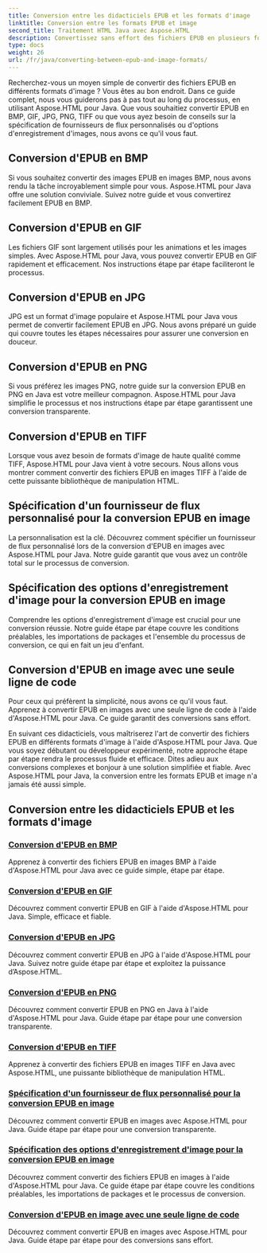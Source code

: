 ```yaml
---
title: Conversion entre les didacticiels EPUB et les formats d'image
linktitle: Conversion entre les formats EPUB et image
second_title: Traitement HTML Java avec Aspose.HTML
description: Convertissez sans effort des fichiers EPUB en plusieurs formats d'image à l'aide d'Aspose.HTML pour Java. Guide étape par étape pour des conversions transparentes.
type: docs
weight: 26
url: /fr/java/converting-between-epub-and-image-formats/
---
```


Recherchez-vous un moyen simple de convertir des fichiers EPUB en différents formats d'image ? Vous êtes au bon endroit. Dans ce guide complet, nous vous guiderons pas à pas tout au long du processus, en utilisant Aspose.HTML pour Java. Que vous souhaitiez convertir EPUB en BMP, GIF, JPG, PNG, TIFF ou que vous ayez besoin de conseils sur la spécification de fournisseurs de flux personnalisés ou d'options d'enregistrement d'images, nous avons ce qu'il vous faut.

## Conversion d'EPUB en BMP
Si vous souhaitez convertir des images EPUB en images BMP, nous avons rendu la tâche incroyablement simple pour vous. Aspose.HTML pour Java offre une solution conviviale. Suivez notre guide et vous convertirez facilement EPUB en BMP. 

## Conversion d'EPUB en GIF
Les fichiers GIF sont largement utilisés pour les animations et les images simples. Avec Aspose.HTML pour Java, vous pouvez convertir EPUB en GIF rapidement et efficacement. Nos instructions étape par étape faciliteront le processus.

## Conversion d'EPUB en JPG
JPG est un format d'image populaire et Aspose.HTML pour Java vous permet de convertir facilement EPUB en JPG. Nous avons préparé un guide qui couvre toutes les étapes nécessaires pour assurer une conversion en douceur.

## Conversion d'EPUB en PNG
Si vous préférez les images PNG, notre guide sur la conversion EPUB en PNG en Java est votre meilleur compagnon. Aspose.HTML pour Java simplifie le processus et nos instructions étape par étape garantissent une conversion transparente.

## Conversion d'EPUB en TIFF
Lorsque vous avez besoin de formats d'image de haute qualité comme TIFF, Aspose.HTML pour Java vient à votre secours. Nous allons vous montrer comment convertir des fichiers EPUB en images TIFF à l'aide de cette puissante bibliothèque de manipulation HTML.

## Spécification d'un fournisseur de flux personnalisé pour la conversion EPUB en image
La personnalisation est la clé. Découvrez comment spécifier un fournisseur de flux personnalisé lors de la conversion d'EPUB en images avec Aspose.HTML pour Java. Notre guide garantit que vous avez un contrôle total sur le processus de conversion.

## Spécification des options d'enregistrement d'image pour la conversion EPUB en image
Comprendre les options d'enregistrement d'image est crucial pour une conversion réussie. Notre guide étape par étape couvre les conditions préalables, les importations de packages et l'ensemble du processus de conversion, ce qui en fait un jeu d'enfant.

## Conversion d'EPUB en image avec une seule ligne de code
Pour ceux qui préfèrent la simplicité, nous avons ce qu'il vous faut. Apprenez à convertir EPUB en images avec une seule ligne de code à l'aide d'Aspose.HTML pour Java. Ce guide garantit des conversions sans effort.

En suivant ces didacticiels, vous maîtriserez l'art de convertir des fichiers EPUB en différents formats d'image à l'aide d'Aspose.HTML pour Java. Que vous soyez débutant ou développeur expérimenté, notre approche étape par étape rendra le processus fluide et efficace. Dites adieu aux conversions complexes et bonjour à une solution simplifiée et fiable. Avec Aspose.HTML pour Java, la conversion entre les formats EPUB et image n'a jamais été aussi simple.
## Conversion entre les didacticiels EPUB et les formats d'image
### [Conversion d'EPUB en BMP](./convert-epub-to-bmp/)
Apprenez à convertir des fichiers EPUB en images BMP à l'aide d'Aspose.HTML pour Java avec ce guide simple, étape par étape.
### [Conversion d'EPUB en GIF](./convert-epub-to-gif/)
Découvrez comment convertir EPUB en GIF à l'aide d'Aspose.HTML pour Java. Simple, efficace et fiable.
### [Conversion d'EPUB en JPG](./convert-epub-to-jpg/)
Découvrez comment convertir EPUB en JPG à l'aide d'Aspose.HTML pour Java. Suivez notre guide étape par étape et exploitez la puissance d’Aspose.HTML.
### [Conversion d'EPUB en PNG](./convert-epub-to-png/)
Découvrez comment convertir EPUB en PNG en Java à l'aide d'Aspose.HTML pour Java. Guide étape par étape pour une conversion transparente.
### [Conversion d'EPUB en TIFF](./convert-epub-to-tiff/)
Apprenez à convertir des fichiers EPUB en images TIFF en Java avec Aspose.HTML, une puissante bibliothèque de manipulation HTML.
### [Spécification d'un fournisseur de flux personnalisé pour la conversion EPUB en image](./convert-epub-to-image-specify-custom-stream-provider/)
Découvrez comment convertir EPUB en images avec Aspose.HTML pour Java. Guide étape par étape pour une conversion transparente.
### [Spécification des options d'enregistrement d'image pour la conversion EPUB en image](./convert-epub-to-image-specify-image-save-options/)
Découvrez comment convertir des fichiers EPUB en images à l'aide d'Aspose.HTML pour Java. Ce guide étape par étape couvre les conditions préalables, les importations de packages et le processus de conversion.
### [Conversion d'EPUB en image avec une seule ligne de code](./convert-epub-to-image-single-line/)
Découvrez comment convertir EPUB en images avec Aspose.HTML pour Java. Guide étape par étape pour des conversions sans effort.